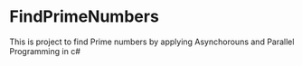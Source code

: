 # FindPrimeNumbers
This is project to find Prime numbers by applying Asynchorouns and Parallel Programming in c#
